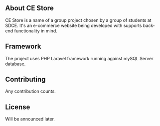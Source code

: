 ## About CE Store

CE Store is a name of a group project chosen by a group of students at SDCE. It's an e-commerce website being developed with supports back-end functionality in mind.

## Framework

The project uses PHP Laravel framework running against mySQL Server database.

## Contributing

Any contribution counts.

## License

Will be announced later.
